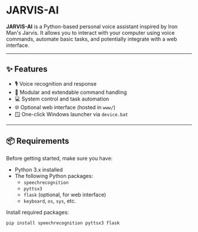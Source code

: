
# JARVIS-AI

**JARVIS-AI** is a Python-based personal voice assistant inspired by Iron Man's Jarvis. It allows you to interact with your computer using voice commands, automate basic tasks, and potentially integrate with a web interface.

---

## ✨ Features

- 🎙️ Voice recognition and response
- 🧠 Modular and extendable command handling
- 💻 System control and task automation
- 🌐 Optional web interface (hosted in `www/`)
- 🪟 One-click Windows launcher via `device.bat`

---

## 📦 Requirements

Before getting started, make sure you have:

- Python 3.x installed
- The following Python packages:
  - `speechrecognition`
  - `pyttsx3`
  - `flask` (optional, for web interface)
  - `keyboard`, `os`, `sys`, etc.

Install required packages:

```bash
pip install speechrecognition pyttsx3 flask
